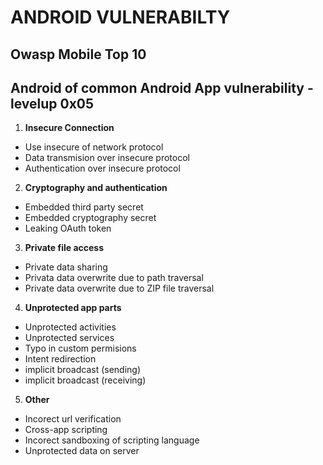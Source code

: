 # ANDROID VULNERABILTY

## Owasp Mobile Top 10

## Android of common Android App vulnerability - levelup 0x05
1. __Insecure Connection__
  - Use insecure of network protocol
  - Data transmision over insecure protocol
  - Authentication over insecure protocol
2. __Cryptography and authentication__
  - Embedded third party secret
  - Embedded cryptography secret
  - Leaking OAuth token
3. __Private file access__
  - Private data sharing
  - Privata data overwrite due to path traversal
  - Private data overwrite due to ZIP file traversal
4. __Unprotected app parts__
  - Unprotected activities
  - Unprotected services
  - Typo in custom permisions
  - Intent redirection
  - implicit broadcast (sending)
  - implicit broadcast (receiving)
5. __Other__
  - Incorect url verification
  - Cross-app scripting
  - Incorect sandboxing of scripting language
  - Unprotected data on server
